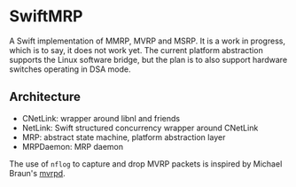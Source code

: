 # SwiftMRP

A Swift implementation of MMRP, MVRP and MSRP. It is a work in progress, which is to say, it does not work yet. The current platform abstraction supports the Linux software bridge, but the plan is to also support hardware switches operating in DSA mode.

## Architecture

* CNetLink: wrapper around libnl and friends
* NetLink: Swift structured concurrency wrapper around CNetLink
* MRP: abstract state machine, platform abstraction layer
* MRPDaemon: MRP daemon

The use of `nflog` to capture and drop MVRP packets is inspired by Michael Braun's [mvrpd](https://github.com/michael-dev/mvrpd).
